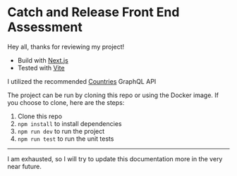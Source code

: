# Catch and Release Front End Assessment

Hey all, thanks for reviewing my project!

- Build with [Next.js](https://nextjs.org/)
- Tested with [Vite](https://github.com/vitest-dev/vitest)

I utilized the recommended [Countries](https://countries.trevorblades.com/) GraphQL API

The project can be run by cloning this repo or using the Docker image. If you choose to clone, here are the steps:

1. Clone this repo
2. `npm install` to install dependencies
3. `npm run dev` to run the project
4. `npm run test` to run the unit tests

----

I am exhausted, so I will try to update this documentation more in the very near future.
